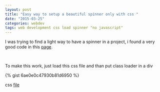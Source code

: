 ```yaml
---
layout: post
title: "Easy way to setup a beautiful spinner only with css "
date: "2015-03-25"
categories: webdev
tags: web development css load spinner "no javascript"
---
```


I was trying to find a light way to have a spinner in a project, i found a very good code in this [page](http://projects.lukehaas.me/css-loaders/).

<link rel="stylesheet" type="text/css" href="/assets/files/css/loader.css">

<div class="loader"> &nbsp;</div>

To make this work, just load this css file and than put class loader in a div


{% gist 6ae0e0c47930b81d6950 %}

css  [file](https://gist.githubusercontent.com/uelei/3793ede3e404aaa95237/raw/d52ebecec05158f37c83b38dcbe156df6d17a4e8/loader.css)
